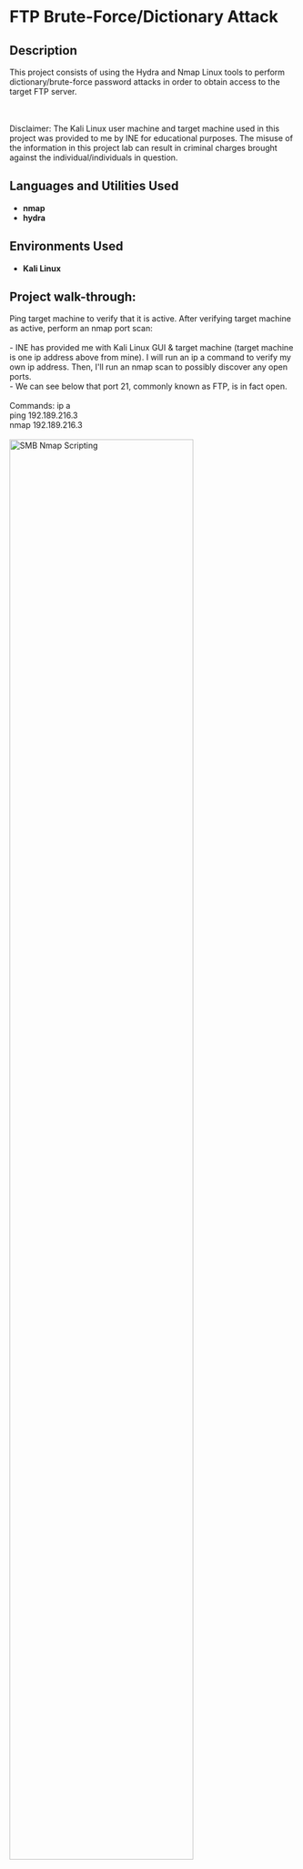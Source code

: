 <h1>FTP Brute-Force/Dictionary Attack</h1>


<h2>Description</h2>
This project consists of using the Hydra and Nmap Linux tools to perform dictionary/brute-force password attacks in order to obtain access to the target FTP server. 
<br />
<br />
<br />

Disclaimer: The Kali Linux user machine and target machine used in this project was provided to me by INE for educational purposes. The misuse of the information in this project lab can result in criminal charges brought against the individual/individuals in question.
<br />


<h2>Languages and Utilities Used</h2>

- <b>nmap</b>
- <b>hydra</b>


<h2>Environments Used </h2>

- <b>Kali Linux</b>

<h2>Project walk-through:</h2>

<p align="left">
Ping target machine to verify that it is active. After verifying target machine as active, perform an nmap port scan: <br/>
<br/>
- INE has provided me with Kali Linux GUI & target machine (target machine is one ip address above from mine).  I will run an ip a command to verify my own ip address. Then, I'll run an nmap scan to possibly discover any open ports. 
<br/>
- We can see below that port 21, commonly known as FTP, is in fact open. 
<br/>
<br/>
Commands: ip a
<br/>
ping 192.189.216.3
<br/>
nmap 192.189.216.3
<br/>
<br/>
<img src="https://i.imgur.com/47nd3RG.png" height="80%" width="80%" alt="SMB Nmap Scripting" class="center"/>
<br />
<br />
<br />
<br />
<br />
<br />
<br />
Run nmap scan that will enumerate the FTP version and OS of the target machine: <br/>
<br/>
- It looks like the version for port 21 is ProFTPD 1.3.5a. We can also see that the nmap scan did an aggressive OS scan and it guessed Linux 2.6.32 with a 96% certainty. 
<br/>
<br/>
Command: nmap 192.189.261.3 -p 21 -sV -O
<br/>
<br/>
<img src="https://i.imgur.com/mPPUtmq.png" height="80%" width="80%" alt="SMB Nmap Scripting" class="center"/>
<br />
<br />
<br />
<br />
<br />
<br />
<br />
Utilize the hydra tool to perform a brute-force password attack on the target FTP server: <br/>
<br/>
- Hydra is an open source, password brute-forcing tool designed around flexibility and high performance in online brute-force attacks.
<br/>
- In the hydra command below, two wordlists were used to help brute-force the passwords which were found. The first wordlist (-L) "common_users.txt" is a wordlist of common usernames, while the second wordlist (-P) "unix_passwords.txt" is a wordlist of common passwords. 
<br/>
- We can see that the hydra tool found 7 valid passwords with the username included as well.
<br/>
<br/>
Command: hydra -L /usr/share/metasploit-framework/data/wordlists/common_users.txt -P /usr/share/metasploit-framework/data/wordlists/unix_passwords.txt 192.189.216.3 ftp
<br/>
<br/>
<img src="https://i.imgur.com/Ht9U4F3.png" height="80%" width="80%" alt="SMB Nmap Scripting" class="center"/>
<br />
<br />
<br />
<br />
<br />
<br />
<br />
Check if FTP server allows users to log in anonymously: <br/>
<br/>
- A user can try to log into the FTP server anonymously by using the command below and not entering anything for both the username and password. We can see below that the "Login failed", which means this FTP server does not allow users to log in anonymously.
<br/>
<br/>
Command: ftp 192.189.216.3
<br/>
<br/>
<img src="https://i.imgur.com/4pEF68n.png" height="80%" width="80%" alt="SMB Nmap Scripting" class="center"/>
<br />
<br />
<br />
<br />
<br />
<br />
<br />




</p>
